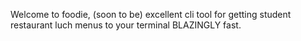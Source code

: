 Welcome to foodie, (soon to be) excellent cli tool for getting student restaurant luch menus to your terminal BLAZINGLY fast.
